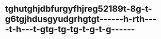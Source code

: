 # tghutghjdbfurgyfhjreg52189t-8g-t-g6tgjhdusgyudgrhgtgt------h-rth----t-h---t-gtg-tg-tg-t-g-t-g------